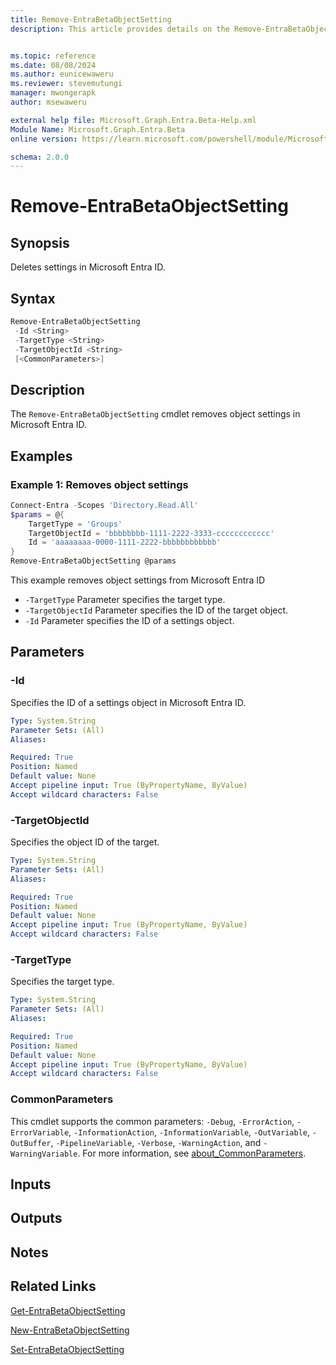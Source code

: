 ```yaml
---
title: Remove-EntraBetaObjectSetting
description: This article provides details on the Remove-EntraBetaObjectSetting command.


ms.topic: reference
ms.date: 08/08/2024
ms.author: eunicewaweru
ms.reviewer: stevemutungi
manager: mwongerapk
author: msewaweru

external help file: Microsoft.Graph.Entra.Beta-Help.xml
Module Name: Microsoft.Graph.Entra.Beta
online version: https://learn.microsoft.com/powershell/module/Microsoft.Graph.Entra.Beta/Remove-EntraBetaObjectSetting

schema: 2.0.0
---
```


# Remove-EntraBetaObjectSetting

## Synopsis

Deletes settings in Microsoft Entra ID.

## Syntax

```powershell
Remove-EntraBetaObjectSetting
 -Id <String>
 -TargetType <String>
 -TargetObjectId <String>
 [<CommonParameters>]
```

## Description

The `Remove-EntraBetaObjectSetting` cmdlet removes object settings in Microsoft Entra ID.

## Examples

### Example 1: Removes object settings

```powershell
Connect-Entra -Scopes 'Directory.Read.All'
$params = @{
    TargetType = 'Groups'
    TargetObjectId = 'bbbbbbbb-1111-2222-3333-cccccccccccc'
    Id = 'aaaaaaaa-0000-1111-2222-bbbbbbbbbbbb'
}
Remove-EntraBetaObjectSetting @params
```

This example removes object settings from Microsoft Entra ID

- `-TargetType` Parameter specifies the target type.
- `-TargetObjectId` Parameter specifies the ID of the target object.
- `-Id` Parameter specifies the ID of a settings object.

## Parameters

### -Id

Specifies the ID of a settings object in Microsoft Entra ID.

```yaml
Type: System.String
Parameter Sets: (All)
Aliases:

Required: True
Position: Named
Default value: None
Accept pipeline input: True (ByPropertyName, ByValue)
Accept wildcard characters: False
```

### -TargetObjectId

Specifies the object ID of the target.

```yaml
Type: System.String
Parameter Sets: (All)
Aliases:

Required: True
Position: Named
Default value: None
Accept pipeline input: True (ByPropertyName, ByValue)
Accept wildcard characters: False
```

### -TargetType

Specifies the target type.

```yaml
Type: System.String
Parameter Sets: (All)
Aliases:

Required: True
Position: Named
Default value: None
Accept pipeline input: True (ByPropertyName, ByValue)
Accept wildcard characters: False
```

### CommonParameters

This cmdlet supports the common parameters: `-Debug`, `-ErrorAction`, `-ErrorVariable`, `-InformationAction`, `-InformationVariable`, `-OutVariable`, `-OutBuffer`, `-PipelineVariable`, `-Verbose`, `-WarningAction`, and `-WarningVariable`. For more information, see [about_CommonParameters](https://go.microsoft.com/fwlink/?LinkID=113216).

## Inputs

## Outputs

## Notes

## Related Links

[Get-EntraBetaObjectSetting](Get-EntraBetaObjectSetting.md)

[New-EntraBetaObjectSetting](New-EntraBetaObjectSetting.md)

[Set-EntraBetaObjectSetting](Set-EntraBetaObjectSetting.md)
